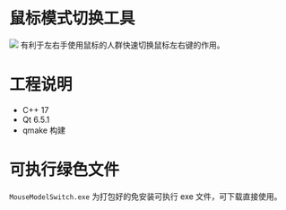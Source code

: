 # 鼠标模式切换工具
![](https://cdn.0512.host/images/20230713/110933339-p4u.png)
有利于左右手使用鼠标的人群快速切换鼠标左右键的作用。

# 工程说明

- C++ 17
- Qt 6.5.1
- qmake 构建

# 可执行绿色文件

`MouseModelSwitch.exe` 为打包好的免安装可执行 exe 文件，可下载直接使用。
